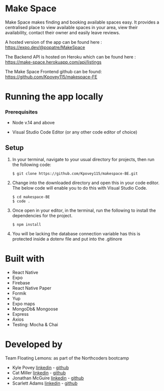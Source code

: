 # Make Space

Make Space makes finding and booking available spaces easy. It provides a centralised place to view available spaces in your area, view their availability, contact their owner and easily leave reviews.

A hosted version of the app can be found here : https://expo.dev/@popatre/MakeSpace

The Backend API is hosted on Heroku which can be found here : https://make-space.herokuapp.com/api/listings

The Make Space Frontend github can be found: https://github.com/Kpovey115/makespace-FE


# Running the app locally

### Prerequisites

-   Node v.14 and above

-   Visual Studio Code Editor (or any other code editor of choice)


## Setup

1.  In your terminal, navigate to your usual directory for projects, then run the following code:

        $ git clone https://github.com/Kpovey115/makespace-BE.git

2.  Change into the downloaded directory and open this in your code editor. The below code will enable you to do this with Visual Studio Code.

        $ cd makespace-BE
        $ code .

3.  Once open in your editor, in the terminal, run the following to install the dependencies for the project.

        $ npm install

4. You will be lacking the database connection variable has this is protected inside a dotenv file and put into the .gitinore



# Built with

-   React Native
-   Expo
-   Firebase
-   React Native Paper
-   Formik
-   Yup
-   Expo maps
-   MongoDb& Mongoose
-   Express
-   Axios
-   Testing: Mocha & Chai

# Developed by

Team Floating Lemons: as part of the Northcoders bootcamp

-   Kyle Povey [linkedin](https://www.linkedin.com/in/kyle-povey/) - [github](https://github.com/Kpovey115)
-   Cat Miller [linkedin](https://www.linkedin.com/in/cat-miller/) - [github](https://github.com/CatMillerCM)
-   Jonathan McGuire [linkedin](https://www.linkedin.com/in/jonathan-j-mcguire/) - [github](https://github.com/popatre)
-   Scarlett Adams [linkedin](https://www.linkedin.com/in/scarlett-adams/) - [github](https://github.com/scar1377)
